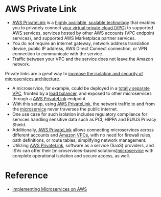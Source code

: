 
# AWS Private Link
- [AWS PrivateLink](https://aws.amazon.com/privatelink) is a [highly available, scalable technology](../../1_HLDDesignComponents/0_SystemGlossaries/HighAvailability.md) that enables you to privately connect [your virtual private cloud (VPC)](AmazonVPC.md) to supported AWS services, services hosted by other AWS accounts (VPC endpoint services), and supported AWS Marketplace partner services. 
- You do not require an internet gateway, network address translation device, public IP address, AWS Direct Connect connection, or VPN connection to communicate with the service. 
- Traffic between your VPC and the service does not leave the Amazon network.

Private links are a great way to [increase the isolation and security of microservices architecture](../../1_HLDDesignComponents/1_MicroServicesSOA). 
- A microservice, for example, could be deployed in a [totally separate VPC](AmazonVPC.md), fronted by a [load balancer](ElasticLodBalancer/ElasticLoadBalancer.md), and exposed to other microservices through a [AWS PrivateLink]() endpoint. 
- With this setup, using [AWS PrivateLink](), the network traffic to and from the [microservice](../../1_HLDDesignComponents/1_MicroServicesSOA) never traverses the public internet. 
- One use case for such isolation includes regulatory compliance for services handling sensitive data such as PCI, HIPPA and EU/US Privacy Shield. 
- Additionally, [AWS PrivateLink]() allows connecting microservices across different accounts and [Amazon VPCs](AmazonVPC.md), with no need for firewall rules, path definitions, or route tables; simplifying network management. 
- Utilizing [AWS PrivateLink](), software as a service (SaaS) providers, and ISVs can offer their [microservices-based solutions][microservice](../../1_HLDDesignComponents/1_MicroServicesSOA) with complete operational isolation and secure access, as well.

# Reference
- [Implementing Microservices on AWS](https://docs.aws.amazon.com/whitepapers/latest/microservices-on-aws/microservices.html)